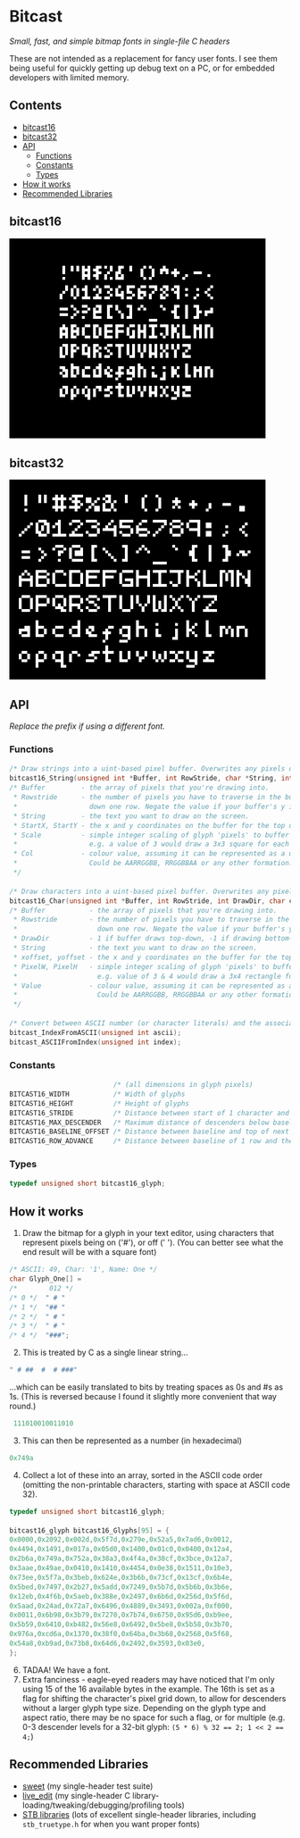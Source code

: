 # Bitcast
 _Small, fast, and simple bitmap fonts in single-file C headers_

These are not intended as a replacement for fancy user fonts.
I see them being useful for quickly getting up debug text on a PC, or for embedded developers with limited memory.

## Contents
- [bitcast16](#bitcast16)
- [bitcast32](#bitcast32)
- [API](#api)
	- [Functions](#functions)
	- [Constants](#constants)
	- [Types](#types)
- [How it works](#how-it-works)
- [Recommended Libraries](#recommended-libraries)

## bitcast16
![bitcast16 glyphs](img/bitcast16.png)

## bitcast32
![bitcast32 glyphs](img/bitcast32.png)

## API
_Replace the prefix if using a different font._

### Functions
``` c
/* Draw strings into a uint-based pixel buffer. Overwrites any pixels drawn to (no transparency). */
bitcast16_String(unsigned int *Buffer, int RowStride, char *String, int StartX, int StartY, int Scale, unsigned int Col)
/* Buffer         - the array of pixels that you're drawing into.
 * Rowstride      - the number of pixels you have to traverse in the buffer to move
 *                  down one row. Negate the value if your buffer's y is 0 at the bottom.
 * String         - the text you want to draw on the screen.
 * StartX, StartY - the x and y coordinates on the buffer for the top of the character.
 * Scale          - simple integer scaling of glyph 'pixels' to buffer pixels.
 *                  e.g. a value of 3 would draw a 3x3 square for each 'pixel'.
 * Col            - colour value, assuming it can be represented as a uint.
 *                  Could be AARRGGBB, RRGGBBAA or any other formation.
 */

/* Draw characters into a uint-based pixel buffer. Overwrites any pixels drawn to (no transparency). */
bitcast16_Char(unsigned int *Buffer, int RowStride, int DrawDir, char c, unsigned int Value, int xoffset, int yoffset, unsigned int PixelW, unsigned int PixelH)
/* Buffer           - the array of pixels that you're drawing into.
 * Rowstride        - the number of pixels you have to traverse in the buffer to move
 *                    down one row. Negate the value if your buffer's y is 0 at the bottom.
 * DrawDir          - 1 if buffer draws top-down, -1 if drawing bottom-up.
 * String           - the text you want to draw on the screen.
 * xoffset, yoffset - the x and y coordinates on the buffer for the top of the character.
 * PixelW, PixelH   - simple integer scaling of glyph 'pixels' to buffer pixels (in each dimension).
 *                    e.g. value of 3 & 4 would draw a 3x4 rectangle for each 'pixel'.
 * Value            - colour value, assuming it can be represented as a uint.
 *                    Could be AARRGGBB, RRGGBBAA or any other formation.
 */

/* Convert between ASCII number (or character literals) and the associated glyph index. */
bitcast_IndexFromASCII(unsigned int ascii);
bitcast_ASCIIFromIndex(unsigned int index);
```

### Constants
``` c
                          /* (all dimensions in glyph pixels)                    */
BITCAST16_WIDTH           /* Width of glyphs                                     */
BITCAST16_HEIGHT          /* Height of glyphs                                    */
BITCAST16_STRIDE          /* Distance between start of 1 character and the next  */
BITCAST16_MAX_DESCENDER   /* Maximum distance of descenders below baseline       */
BITCAST16_BASELINE_OFFSET /* Distance between baseline and top of next character */
BITCAST16_ROW_ADVANCE     /* Distance between baseline of 1 row and the next     */
```

### Types
``` c
typedef unsigned short bitcast16_glyph;
```

## How it works 
1) Draw the bitmap for a glyph in your text editor, using characters that represent pixels being on ('#'), or off (' ').
(You can better see what the end result will be with a square font)
``` c
/* ASCII: 49, Char: '1', Name: One */
char Glyph_One[] =
/*        012 */
/* 0 */  " # "
/* 1 */  "## "
/* 2 */  " # "
/* 3 */  " # "
/* 4 */  "###";
```
2) This is treated by C as a single linear string...
``` c
" # ##  #  # ###"
```
...which can be easily translated to bits by treating spaces as 0s and #s as 1s.
(This is reversed because I found it slightly more convenient that way round.)
``` c
 111010010011010
```
3) This can then be represented as a number (in hexadecimal)
``` c
0x749a
```
4) Collect a lot of these into an array, sorted in the ASCII code order (omitting the non-printable characters, starting with space at ASCII code 32).
``` c
typedef unsigned short bitcast16_glyph;

bitcast16_glyph bitcast16_Glyphs[95] = {
0x0000,0x2092,0x002d,0x5f7d,0x279e,0x52a5,0x7ad6,0x0012,
0x4494,0x1491,0x017a,0x05d0,0x1400,0x01c0,0x0400,0x12a4,
0x2b6a,0x749a,0x752a,0x38a3,0x4f4a,0x38cf,0x3bce,0x12a7,
0x3aae,0x49ae,0x0410,0x1410,0x4454,0x0e38,0x1511,0x10e3,
0x73ee,0x5f7a,0x3beb,0x624e,0x3b6b,0x73cf,0x13cf,0x6b4e,
0x5bed,0x7497,0x2b27,0x5add,0x7249,0x5b7d,0x5b6b,0x3b6e,
0x12eb,0x4f6b,0x5aeb,0x388e,0x2497,0x6b6d,0x256d,0x5f6d,
0x5aad,0x24ad,0x72a7,0x6496,0x4889,0x3493,0x002a,0xf000,
0x0011,0x6b98,0x3b79,0x7270,0x7b74,0x6750,0x95d6,0xb9ee,
0x5b59,0x6410,0xb482,0x56e8,0x6492,0x5be8,0x5b58,0x3b70,
0x976a,0xcd6a,0x1370,0x38f0,0x64ba,0x3b68,0x2568,0x5f68,
0x54a8,0xb9ad,0x73b8,0x64d6,0x2492,0x3593,0x03e0,
};

```
6) TADAA! We have a font.
7) Extra fanciness - eagle-eyed readers may have noticed that I'm only using 15 of the 16 available bytes in the example.
The 16th is set as a flag for shifting the character's pixel grid down, to allow for descenders without a larger glyph type size.
Depending on the glyph type and aspect ratio, there may be no space for such a flag, or for multiple (e.g. 0-3 descender levels for a 32-bit glyph: `(5 * 6) % 32 == 2; 1 << 2 == 4;`)

## Recommended Libraries
- [sweet](https://github.com/azmr/sweet) (my single-header test suite)
- [live_edit](https://github.com/azmr/live_edit) (my single-header C library-loading/tweaking/debugging/profiling tools)
- [STB libraries](https://github.com/nothings/stb) (lots of excellent single-header libraries, including `stb_truetype.h` for when you want proper fonts)
